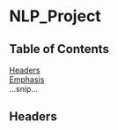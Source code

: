 # NLP_Project
## Table of Contents  
[Headers](#headers)  
[Emphasis](#emphasis)  
...snip...
<a name="headers"/>
## Headers
